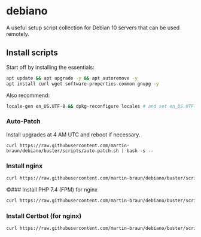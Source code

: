 # debiano

A useful setup script collection for Debian 10 servers that can be used remotely.

## Install scripts

Start off by installing the essentials: 

```sh
apt update && apt upgrade -y && apt autoremove -y
apt install curl wget software-properties-common gnupg -y
```

Also recommend: 

```sh
locale-gen en_US.UTF-8 && dpkg-reconfigure locales # and set en_US.UTF-8
``` 

### Auto-Patch

Install upgrades at 4 AM UTC and reboot if necessary.

```
curl https://raw.githubusercontent.com/martin-braun/debiano/buster/scripts/auto-patch.sh | bash -s -- 
```

### Install nginx

```sh
curl https://raw.githubusercontent.com/martin-braun/debiano/buster/scripts/install-nginx.sh | bash -s -- 
```

©### Install PHP 7.4 (FPM) for nginx

```sh
curl https://raw.githubusercontent.com/martin-braun/debiano/buster/scripts/install-nginx-phpfpm-7_4.sh | bash -s -- 
```

### Install Certbot (for nginx)

```sh
curl https://raw.githubusercontent.com/martin-braun/debiano/buster/scripts/install-certbot.sh | bash -s -- 
```
